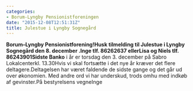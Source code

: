 ```yaml
---
categories:
- Borum-Lyngby Pensionistforeningen
date: "2015-12-08T12:51:31Z"
title: Julestue i Lyngby Sognegård
---
```


**Borum–Lyngby Pensionistforening!**Husk tilmelding til Julestue i Lyngby Sognegård den 8. december .Inge tlf. 86262637 ellerLisa og Niels tlf. 86243901**Sidste Banko** i år er torsdag den 3. december på Sabro Lokalcenterkl. 13.30Hvis vi skal fortsætte i det nye år kræver det flere deltagere.Deltagelsen har været faldende de sidste gange og det går ud over økonomien. Med andre ord vi har underskud, trods omhu med indkøb af gevinster.På bestyrelsens vegneInge